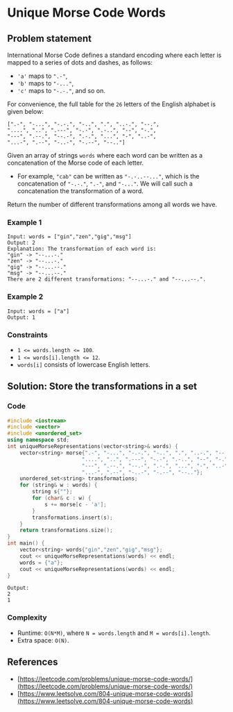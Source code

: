 # Unique Morse Code Words

## Problem statement
International Morse Code defines a standard encoding where each letter is mapped to a series of dots and dashes, as follows:

* `'a'` maps to `".-"`,
* `'b'` maps to `"-..."`,
* `'c'` maps to `"-.-."`, and so on.

For convenience, the full table for the `26` letters of the English alphabet is given below:

```text
[".-", "-...", "-.-.", "-..", ".", "..-.", "--.",
"....", "..", ".---", "-.-", ".-..", "--", "-.",
"---", ".--.", "--.-", ".-.", "...", "-", "..-",
"...-", ".--", "-..-", "-.--", "--.."]
```

Given an array of strings `words` where each word can be written as a concatenation of the Morse code of each letter.

* For example, `"cab"` can be written as `"-.-..--..."`, which is the concatenation of `"-.-."`, `".-"`, and `"-..."`. We will call such a concatenation the transformation of a word.

Return the number of different transformations among all words we have.

 

### Example 1
```text
Input: words = ["gin","zen","gig","msg"]
Output: 2
Explanation: The transformation of each word is:
"gin" -> "--...-."
"zen" -> "--...-."
"gig" -> "--...--."
"msg" -> "--...--."
There are 2 different transformations: "--...-." and "--...--.".
```

### Example 2
```text
Input: words = ["a"]
Output: 1
``` 

### Constraints

* `1 <= words.length <= 100`.
* `1 <= words[i].length <= 12`.
* `words[i]` consists of lowercase English letters.

## Solution: Store the transformations in a set

### Code
```cpp
#include <iostream>
#include <vector>
#include <unordered_set>
using namespace std;
int uniqueMorseRepresentations(vector<string>& words) {
    vector<string> morse{".-", "-...", "-.-.", "-..", ".", "..-.", "--.",
                        "....", "..", ".---", "-.-", ".-..", "--", "-.",
                        "---", ".--.", "--.-", ".-.", "...", "-", "..-",
                        "...-", ".--", "-..-", "-.--", "--.."};
    unordered_set<string> transformations;
    for (string& w : words) {
        string s{""};
        for (char& c : w) {
            s += morse[c - 'a'];
        }
        transformations.insert(s);
    }
    return transformations.size();
}
int main() {
    vector<string> words{"gin","zen","gig","msg"};
    cout << uniqueMorseRepresentations(words) << endl;
    words = {"a"};
    cout << uniqueMorseRepresentations(words) << endl;
}
```
```text
Output:
2
1
```

### Complexity
* Runtime: `O(N*M)`, where `N = words.length` and `M = words[i].length`.
* Extra space: `O(N)`.

## References
* [https://leetcode.com/problems/unique-morse-code-words/](https://leetcode.com/problems/unique-morse-code-words/)
* [https://www.leetsolve.com/804-unique-morse-code-words](https://www.leetsolve.com/804-unique-morse-code-words)

